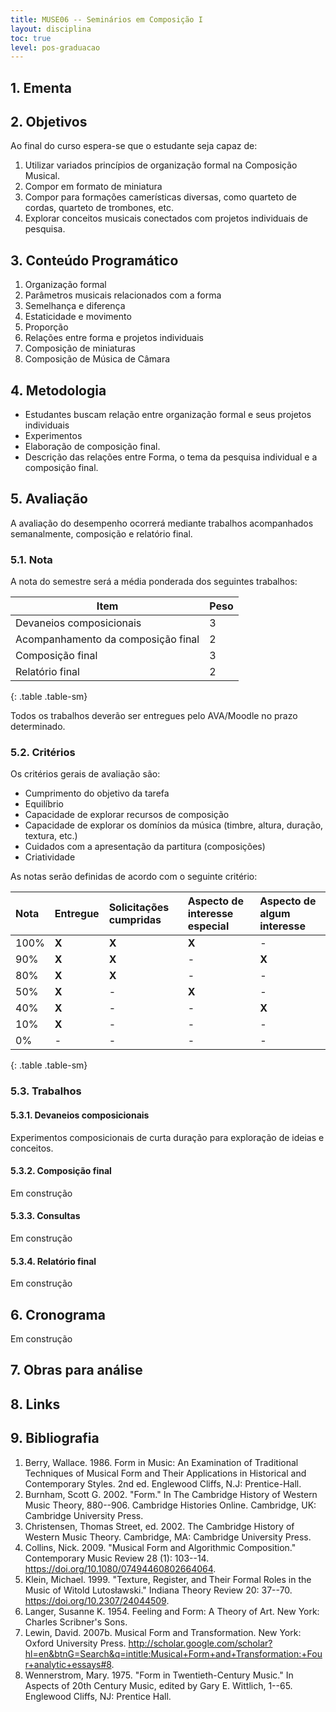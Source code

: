 ```yaml
---
title: MUSE06 -- Seminários em Composição I
layout: disciplina
toc: true
level: pos-graduacao
---
```


## 1. Ementa

## 2. Objetivos

Ao final do curso espera-se que o estudante seja capaz de:

1. Utilizar variados princípios de organização formal na Composição Musical.
2. Compor em formato de miniatura
3. Compor para formações camerísticas diversas, como quarteto de cordas, quarteto de trombones, etc.
4. Explorar conceitos musicais conectados com projetos individuais de pesquisa.

## 3. Conteúdo Programático

1. Organização formal
2. Parâmetros musicais relacionados com a forma
3. Semelhança e diferença
4. Estaticidade e movimento
5. Proporção
6. Relações entre forma e projetos individuais
7. Composição de miniaturas
8. Composição de Música de Câmara

## 4. Metodologia

- Estudantes buscam relação entre organização formal e seus projetos individuais
- Experimentos
- Elaboração de composição final.
- Descrição das relações entre Forma, o tema da pesquisa individual e a composição final.

## 5. Avaliação

A avaliação do desempenho ocorrerá mediante trabalhos acompanhados semanalmente, composição e relatório final.

### 5.1. Nota

A nota do semestre será a média ponderada dos seguintes trabalhos:

| Item                               | Peso |
| ---------------------------------- | ---- |
| Devaneios composicionais           | 3    |
| Acompanhamento da composição final | 2    |
| Composição final                   | 3    |
| Relatório final                    | 2    |
{: .table .table-sm}

Todos os trabalhos deverão ser entregues pelo AVA/Moodle no prazo determinado.

### 5.2. Critérios

Os critérios gerais de avaliação são:

- Cumprimento do objetivo da tarefa
- Equilíbrio
- Capacidade de explorar recursos de composição
- Capacidade de explorar os domínios da música (timbre, altura,
  duração, textura, etc.)
- Cuidados com a apresentação da partitura (composições)
- Criatividade

As notas serão definidas de acordo com o seguinte critério:

| Nota | Entregue | Solicitações cumpridas | Aspecto de interesse especial | Aspecto de algum interesse |
| :--- | :------- | :--------------------- | :---------------------------- | :------------------------- |
| 100% | **X**    | **X**                  | **X**                         | -                          |
| 90%  | **X**    | **X**                  | -                             | **X**                      |
| 80%  | **X**    | **X**                  | -                             | -                          |
| 50%  | **X**    | -                      | **X**                         | -                          |
| 40%  | **X**    | -                      | -                             | **X**                      |
| 10%  | **X**    | -                      | -                             | -                          |
| 0%   | -        | -                      | -                             | -                          |
{: .table .table-sm}

### 5.3. Trabalhos

#### 5.3.1. Devaneios composicionais

Experimentos composicionais de curta duração para exploração de ideias e conceitos.

#### 5.3.2. Composição final

Em construção

#### 5.3.3. Consultas

Em construção

#### 5.3.4. Relatório final

Em construção

## 6. Cronograma

Em construção

<!-- | Aula | Data       | Dia | Tópico                              |
| ---- | ---------- | --- | ----------------------------------- |
|      | 16-08-2022 | Ter | **Reservado para semana inaugural** |
| 1    | 23-08-2022 | Ter | Apresentação. Parâmetros e Forma    |
| 2    | 30-08-2022 | Ter | Semelhança e diferença              |
| 3    | 06-09-2022 | Ter | Estaticidade e Movimento            |
| 4    | 13-09-2022 | Ter | Proporção                           |
| 5    | 20-09-2022 | Ter | A definir                           |
| 6    | 27-09-2022 | Ter | A definir                           |
| 7    | 04-10-2022 | Ter | Consultas e análises                |
| 8    | 11-10-2022 | Ter | Consultas e análises                |
| 9    | 18-10-2022 | Ter | Consultas e análises                |
| 10   | 25-10-2022 | Ter | Consultas e análises                |
| 11   | 01-11-2022 | Ter | Consultas e análises                |
| 12   | 08-11-2022 | Ter | Consultas e análises                |
|      | 15-11-2022 | Ter | **Feriado**                         |
| 13   | 22-11-2022 | Ter | Consultas e análises                |
| 14   | 29-11-2022 | Ter | Entrega de trabalhos                |
| 15   | 06-12-2022 | Ter | A definir                           |
{: .table .table-sm} -->

## 7. Obras para análise

## 8. Links

## 9. Bibliografia

1. Berry, Wallace. 1986. Form in Music: An Examination of Traditional Techniques of Musical Form and Their Applications in Historical and Contemporary Styles. 2nd ed. Englewood Cliffs, N.J: Prentice-Hall.
1. Burnham, Scott G. 2002. "Form." In The Cambridge History of Western Music Theory, 880--906. Cambridge Histories Online. Cambridge, UK: Cambridge University Press.
1. Christensen, Thomas Street, ed. 2002. The Cambridge History of Western Music Theory. Cambridge, MA: Cambridge University Press.
1. Collins, Nick. 2009. "Musical Form and Algorithmic Composition." Contemporary Music Review 28 (1): 103--14. https://doi.org/10.1080/07494460802664064.
1. Klein, Michael. 1999. "Texture, Register, and Their Formal Roles in the Music of Witold Lutosławski." Indiana Theory Review 20: 37--70. https://doi.org/10.2307/24044509.
1. Langer, Susanne K. 1954. Feeling and Form: A Theory of Art. New York: Charles Scribner's Sons.
1. Lewin, David. 2007b. Musical Form and Transformation. New York: Oxford University Press. http://scholar.google.com/scholar?hl=en&btnG=Search&q=intitle:Musical+Form+and+Transformation:+Four+analytic+essays#8.
1. Wennerstrom, Mary. 1975. "Form in Twentieth-Century Music." In Aspects of 20th Century Music, edited by Gary E. Wittlich, 1--65. Englewood Cliffs, NJ: Prentice Hall.